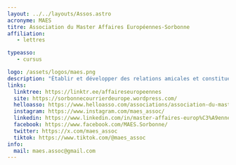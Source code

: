 ```yaml
---
layout: ../../layouts/Assos.astro
acronyme: MAES
titre: Association du Master Affaires Européennes-Sorbonne
affiliation: 
   - lettres

typeasso: 
   - cursus

logo: /assets/logos/maes.png
description: "Établir et développer des relations amicales et constituer un réseau de solidarité et d'aide mutuelle entre tous ses membres ; faciliter à ses membres l'accès au marché européen de l'emploi en leur apportant une meilleure connaissance des métiers de l'Europe et en mettant à leur disposition des offres actualisées ; promouvoir la formation du master ; assurer la représentation des étudiants au sein de tous les organismes dont l'activité serait de nature à influer sur le contenu de l'enseignement du Master Affaires Européennes et par là, sur la carrière des diplômés ; contribuer à la réalisation des activités obligatoires prévues dans le programme du Master Affaires Européennes."
links:
  linktree: https://linktr.ee/affaireseuropeennes
  site: https://sorbonnecourrierdeurope.wordpress.com/
  helloasso: https://www.helloasso.com/associations/association-du-master-affaires-europeennes-de-la-sorbonne-maes/
  instagram: https://www.instagram.com/maes_assoc/
  linkedin: https://www.linkedin.com/in/master-affaires-europ%C3%A9ennes-sorbonne-717001179/
  facebook: https://www.facebook.com/MAES.Sorbonne/
  twitter: https://x.com/maes_assoc
  tiktok: https://www.tiktok.com/@maes_assoc
info:
  mail: maes.assoc@gmail.com
---
```

